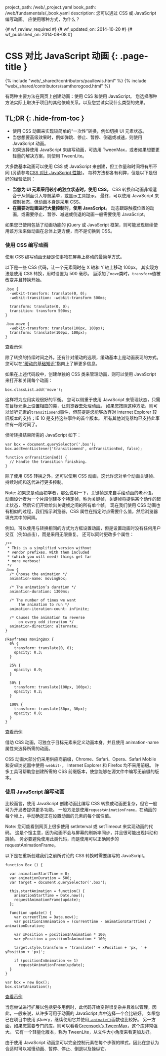 project_path: /web/_project.yaml
book_path: /web/fundamentals/_book.yaml
description: 您可以通过 CSS 或 JavaScript 编写动画。 应使用哪种方式，为什么？

{# wf_review_required #}
{# wf_updated_on: 2014-10-20 #}
{# wf_published_on: 2014-08-08 #}

# CSS 对比 JavaScript 动画 {: .page-title }

{% include "web/_shared/contributors/paullewis.html" %}
{% include "web/_shared/contributors/samthorogood.html" %}


有两种主要方法在网页上创建动画：使用 CSS 和使用 JavaScript。 您选择哪种方法实际上取决于项目的其他依赖关系，以及您尝试实现什么类型的效果。

## TL;DR {: .hide-from-toc }
- 使用 CSS 动画来实现较简单的“一次性”转换，例如切换 UI 元素状态。
- 当您想要高级效果时，例如弹跳、停止、暂停、倒退或减速，则使用 JavaScript 动画。
- 如果选择使用 JavaScript 来编写动画，可选用 TweenMax，或者如果想要更轻量的解决方案，则使用 TweenLite。


大多数基本动画可以使用 CSS 或 JavaScript 来创建，但工作量和时间将有所不同 (另请参考[CSS 对比 JavaScript 性能]({{site.fundamentals}}/look-and-feel/animations/animations-and-performance.html#css-vs-javascript-performance))。 每种方法都各有利弊，但是以下是很好的经验法则：

* **当您为 UI 元素采用较小的独立状态时，使用 CSS。** CSS 转换和动画非常适合于从侧面引入导航菜单，或显示工具提示。 最终，可以使用 JavaScript 来控制状态，但动画本身是采用 CSS。
* **在需要对动画进行大量控制时，使用 JavaScript。** 动态跟踪触摸位置的动画，或需要停止、暂停、减速或倒退的动画一般需要使用 JavaScript。

如果您已使用包括了动画功能的 jQuery 或 JavaScript 框架，则可能发现继续使用该方法来做动画在总体上更方便，而不是切换到 CSS。

### 使用 CSS 编写动画

使用 CSS 编写动画无疑是使事物在屏幕上移动的最简单方式。

以下是一些 CSS 代码，让一个元素同时在 X 轴和 Y 轴上移动 100px。 其实现方法是使用 CSS 转换，用时设置为 500 毫秒。 当添加了`move`类时，`transform`值被改变并且转换开始。


    .box {
      -webkit-transform: translate(0, 0);
      -webkit-transition: -webkit-transform 500ms;
    
      transform: translate(0, 0);
      transition: transform 500ms;
    }
    
    .box.move {
      -webkit-transform: translate(100px, 100px);
      transform: translate(100px, 100px);
    }
    

<a href="https://googlesamples.github.io/web-fundamentals/samples/../fundamentals/design-and-ui/animations/box-move-simple.html">查看示例</a>

除了转换的持续时间之外，还有针对缓动的选项，缓动基本上是动画表现的方式。 您可以在[“缓动的基础知识”](the-basics-of-easing.html)指南上了解更多信息。

如果在上述代码段中，创建单独的 CSS 类来管理动画，则可以使用 JavaScript 来打开和关闭每个动画：


    box.classList.add('move');
    

这样将为应用实现很好的平衡。 您可以侧重于使用 JavaScript 来管理状态，只需在目标元素上设置相应的类，让浏览器去处理动画。 如果您按照这种方法，则可以侦听元素的`transitionend`事件，但前提是您能够放弃对 Internet Explorer 较旧版本的支持；IE 10 是支持这些事件的首个版本。 所有其他浏览器均已支持此事件有一段时间了。

侦听转换结束所需的 JavaScript 如下：


    var box = document.querySelector('.box');
    box.addEventListener('transitionend', onTransitionEnd, false);
    
    function onTransitionEnd() {
      // Handle the transition finishing.
    }
    

除了使用 CSS 转换之外，还可以使用 CSS 动画，这允许您对单个动画关键帧、持续时间和迭代进行更多控制。

<!-- TODO: Verify note type! -->
Note: 如果您是动画初学者，那么说明一下，关键帧是来自手绘动画的老术语。 动画设计者为一个片段创建多个特定帧，称为关键帧，关键帧将提供某个动作的起止状态，然后它们开始绘出关键帧之间的所有单个帧。 现在我们使用 CSS 动画也有相似的过程，我们指示浏览器，CSS 属性在指定时点需要什么值，然后浏览器填充其中的间隔。

例如，可以使用与转换相同的方式为方框设置动画，但是设置动画时没有任何用户交互（例如点击），而是采用无限重复。 还可以同时更改多个属性：


    /**
     * This is a simplified version without
     * vendor prefixes. With them included
     * (which you will need) things get far
     * more verbose!
     */
    .box {
      /* Choose the animation */
      animation-name: movingBox;
    
      /* The animation’s duration */
      animation-duration: 1300ms;
    
      /* The number of times we want
          the animation to run */
      animation-iteration-count: infinite;
    
      /* Causes the animation to reverse
          on every odd iteration */
      animation-direction: alternate;
    }
    
    @keyframes movingBox {
      0% {
        transform: translate(0, 0);
        opacity: 0.3;
      }
    
      25% {
        opacity: 0.9;
      }
    
      50% {
        transform: translate(100px, 100px);
        opacity: 0.2;
      }
    
      100% {
        transform: translate(30px, 30px);
        opacity: 0.8;
      }
    }
    

<a href="https://googlesamples.github.io/web-fundamentals/samples/../fundamentals/design-and-ui/animations/box-move-keyframes.html">查看示例</a>

借助 CSS 动画，可独立于目标元素来定义动画本身，并且使用 animation-name 属性来选择所需的动画。

CSS 动画大部分仍采用供应商前缀，Chrome、Safari、Opera、Safari Mobile 和安卓浏览器中使用`-webkit-`。 Internet Explorer 和 Firefox 均不采用前缀。 许多工具可帮助您创建所需的 CSS 前缀版本，使您能够在源文件中编写无前缀的版本。

### 使用 JavaScript 编写动画

比较而言，使用 JavaScript 创建动画比编写 CSS 转换或动画更复杂，但它一般可为开发者提供更多功能。 一般方法是使用`requestAnimationFrame`，在动画的每个帧上，手动确定正在设置动画的元素的每个属性值。

<!-- TODO: Verify note type! -->
Note: 您可能看到网页上很多使用 setInterval 或 setTimeout 来实现动画的代码。 这是个馊主意，因为动画不会与屏幕的刷新率同步，并且很可能出现抖动和跳帧。 务必要避免使用此类代码，而是使用可以正确同步的 requestAnimationFrame。

以下是在重新创建我们之前所讨论的 CSS 转换时需要编写的 JavaScript。


    function Box () {
    
      var animationStartTime = 0;
      var animationDuration = 500;
      var target = document.querySelector('.box');
    
      this.startAnimation = function() {
        animationStartTime = Date.now();
        requestAnimationFrame(update);
      };
    
      function update() {
        var currentTime = Date.now();
        var positionInAnimation = (currentTime - animationStartTime) / animationDuration;
    
        var xPosition = positionInAnimation * 100;
        var yPosition = positionInAnimation * 100;
    
        target.style.transform = 'translate(' + xPosition + 'px, ' + yPosition + 'px)';
    
        if (positionInAnimation <= 1)
          requestAnimationFrame(update);
      }
    }
    
    var box = new Box();
    box.startAnimation();
    

<a href="https://googlesamples.github.io/web-fundamentals/samples/../fundamentals/design-and-ui/animations/box-move-js.html">查看示例</a>

当您尝试进行扩展以包括更多用例时，此代码开始变得很复杂并且难以管理，因此，一般来说，从许多可用于动画的 JavaScript 库中选择一个会比较好。 如果您已在项目中使用 jQuery，继续使用它并使用[`.animate()`](http://api.jquery.com/animate/)函数也比较好。 另一方面，如果您需要专门的库，则可以看看[Greensock’s TweenMax](https://github.com/greensock/GreenSock-JS/tree/master/src/minified)，这个库非常强大。 它有一个轻量化版本，称为 TweenLite，从文件大小角度来看更加友好。

由于使用 JavaScript 动画您可以完全控制元素在每个步骤的样式，因此在您认为合适时可以减慢动画、暂停、停止、倒退以及操纵它。


